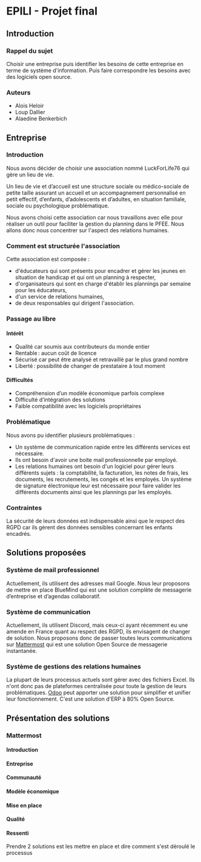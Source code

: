 # EPILI - Projet final

## Introduction

### Rappel du sujet

Choisir une entreprise puis identifier les besoins de cette entreprise en terme de système d'information.
Puis faire correspondre les besoins avec des logiciels open source.

### Auteurs

- Alois Heloir
- Loup Dallier
- Alaedine Benkerbich

## Entreprise

### Introduction

Nous avons décider de choisir une association nommé LuckForLife76 qui gère un lieu de vie.

Un lieu de vie et d’accueil est une structure sociale ou médico-sociale de petite taille assurant un accueil et un accompagnement personnalisé en petit effectif, d’enfants, d’adolescents et d’adultes, en situation familiale, sociale ou psychologique problématique.

Nous avons choisi cette association car nous travaillons avec elle pour réaliser un outil pour faciliter la gestion du planning dans le PFEE.
Nous allons donc nous concentrer sur l'aspect des relations humaines.

### Comment est structurée l'association

Cette association est composée :

- d'éducateurs qui sont présents pour encadrer et gérer les jeunes en situation de handicap et qui ont un planning à respecter,
- d'organisateurs qui sont en charge d'établir les plannings par semaine pour les éducateurs,
- d'un service de relations humaines,
- de deux responsables qui dirigent l'association.

### Passage au libre

#### Intérêt

- Qualité car soumis aux contributeurs du monde entier
- Rentable : aucun coût de licence
- Sécurisé car peut être analysé et retravaillé par le plus grand nombre
- Liberté : possibilité de changer de prestataire à tout moment

#### Difficultés

- Compréhension d’un modèle économique parfois complexe
- Difficulté d’intégration des solutions
- Faible compatibilité avec les logiciels propriétaires

### Problématique

Nous avons pu identifier plusieurs problématiques :

- Un système de communication rapide entre les différents services est nécessaire.
- Ils ont besoin d'avoir une boite mail professionnelle par employé.
- Les relations humaines ont besoin d'un logiciel pour gérer leurs différents sujets : la comptabilité, la facturation, les notes de frais, les documents, les recrutements, les congés et les employés. Un système de signature électronique leur est nécessaire pour faire valider les différents documents ainsi que les plannings par les employés.

### Contraintes

La sécurité de leurs données est indispensable ainsi que le respect des RGPD car ils gèrent des données sensibles concernant les enfants encadrés.

## Solutions proposées

### Système de mail professionnel

Actuellement, ils utilisent des adresses mail Google. Nous leur proposons de mettre en place BlueMind qui est une solution complète de messagerie d’entreprise et d’agendas collaboratif.

### Système de communication

Actuellement, ils utilisent Discord, mais ceux-ci ayant récemment eu une amende en France quant au respect des RGPD, ils envisagent de changer de solution. Nous proposons donc de passer toutes leurs communications sur [Mattermost](https://mattermost.com/) qui est une solution Open Source de messagerie instantanée.

### Système de gestions des relations humaines

La plupart de leurs processus actuels sont gérer avec des fichiers Excel. Ils n'ont donc pas de plateformes centralisée pour toute la gestion de leurs problématiques. [Odoo](https://www.odoo.com/fr_FR) peut apporter une solution pour simplifier et unifier leur fonctionnement. C'est une solution d'ERP à 80% Open Source.

## Présentation des solutions

### Mattermost

#### Introduction

#### Entreprise

#### Communauté

#### Modèle économique

#### Mise en place

#### Qualité

#### Ressenti

Prendre 2 solutions est les mettre en place et dire comment s'est déroulé le processus
